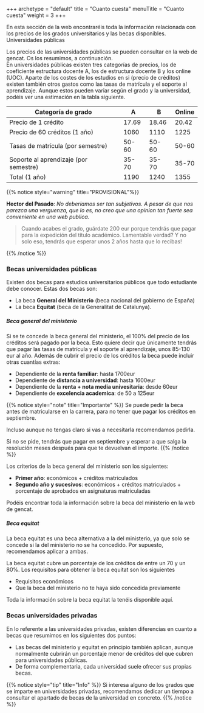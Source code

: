 +++
archetype = "default"
title = "Cuanto cuesta"
menuTitle = "Cuanto cuesta"
weight = 3
+++ 

En esta sección de la web encontraréis toda la información relacionada con los precios de los grados universitarios y las becas disponibles. 
Universidades públicas

Los precios de las universidades públicas se pueden consultar en la web de gencat. Os los resumimos, a continuación.  
En universidades públicas existen tres categorías de precios, los de coeficiente estructura docente A, los de estructura docente B y los online (UOC). Aparte de los costes de los estudios en si (precio de créditos) existen también otros gastos como las tasas de matrícula y el soporte al aprendizaje. Aunque estos pueden variar según el grado y la universidad, podéis ver una estimación en la tabla siguiente. 

| Categoría de grado                    | A     | B     | Online |
| --                                    | --    | --    | --     |
| Precio de 1 crédito                   | 17.69 | 18.46 | 20.42  |
| Precio de 60 créditos (1 año)         | 1060  | 1110  | 1225   |
| Tasas de matrícula (por semestre)     | 50-60 | 50-60 | 50-60  |
| Soporte al aprendizaje (por semestre) | 35-70 | 35-70 | 35-70  |
| Total (1 año)                         | 1190  | 1240  | 1355   |

{{% notice style="warning" title="PROVISIONAL"%}}

**Hector del Pasado**: *No deberiamos ser tan subjetivos. A pesar de que nos parezca una verguenza, que lo es, no creo que una opinion tan fuerte sea conveniente en una web publica.*

> Cuando acabes el grado, guárdate 200 eur porque tendrás que pagar para la expedición del título académico. Lamentable verdad? Y no solo eso, tendrás que esperar unos 2 años hasta que lo recibas!

{{% /notice %}}

### Becas universidades públicas 

Existen dos becas para estudios universitarios públicos que todo estudiante debe conocer. Estas dos becas son: 
- La beca **General del Ministerio** (beca nacional del gobierno de España) 
- La beca **Equitat** (beca de la Generalitat de Catalunya). 

##### Beca general del ministerio

Si se te concede la beca general del ministerio, el 100% del precio de los créditos será pagado por la beca. Esto quiere decir que únicamente tendrás que pagar las tasas de matrícula y el soporte al aprendizaje, unos 85-130 eur al año.
Además de cubrir el precio de los créditos la beca puede incluir otras cuantías extras:

- Dependiente de la **renta familiar**: hasta 1700eur
- Dependiente de **distancia a universidad**: hasta 1600eur
- Dependiente de la **renta + nota media univesitaria**: desde 60eur
- Dependiente de **excelencia academica**: de 50 a 125eur

{{% notice style="note" title="Importante" %}}
Se puede pedir la beca antes de matricularse en la carrera, para no tener que pagar los créditos en septiembre. 

Incluso aunque no tengas claro si vas a necesitarla recomendamos pedirla. 

Si no se pide, tendrás que pagar en septiembre y esperar a que salga la resolución meses después para que te devuelvan el importe.
{{% /notice %}}

Los criterios de la beca general del ministerio son los siguientes:

-	**Primer año**: económicos + créditos matriculados
-	**Segundo año y sucesivos**: económicos + créditos matriculados + porcentaje de aprobados en asignaturas matriculadas

Podéis encontrar toda la información sobre la beca del ministerio en la web de gencat.

##### Beca equitat

La beca equitat es una beca alternativa a la del ministerio, ya que solo se concede si la del ministerio no se ha concedido. Por supuesto, recomendamos aplicar a ambas.

La beca equitat cubre un porcentaje de los créditos de entre un 70 y un 80%. Los requisitos para obtener la beca equitat son los siguientes

-	Requisitos económicos
-	Que la beca del ministerio no te haya sido concedida previamente

Toda la información sobre la beca equitat la tenéis disponible aquí. 

### Becas universidades privadas
En lo referente a las universidades privadas, existen diferencias en cuanto a becas que resumimos en los siguientes dos puntos:

-	Las becas del ministerio y equitat en principio también aplican, aunque normalmente cubrirán un porcentaje menor de créditos del que cubren para universidades públicas.
-	De forma complementaria, cada universidad suele ofrecer sus propias becas.


{{% notice style="tip" title="Info" %}}
Si interesa alguno de los grados que se imparte en universidades privadas, recomendamos dedicar un tiempo a consultar el apartado de becas de la universidad en concreto.
{{% /notice %}}

